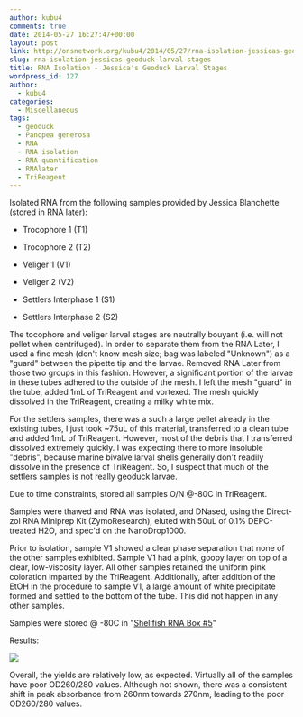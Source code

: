 ```yaml
---
author: kubu4
comments: true
date: 2014-05-27 16:27:47+00:00
layout: post
link: http://onsnetwork.org/kubu4/2014/05/27/rna-isolation-jessicas-geoduck-larval-stages/
slug: rna-isolation-jessicas-geoduck-larval-stages
title: RNA Isolation - Jessica's Geoduck Larval Stages
wordpress_id: 127
author:
  - kubu4
categories:
  - Miscellaneous
tags:
  - geoduck
  - Panopea generosa
  - RNA
  - RNA isolation
  - RNA quantification
  - RNAlater
  - TriReagent
---
```


Isolated RNA from the following samples provided by Jessica Blanchette (stored in RNA later):




    
  * Trocophore 1 (T1)

    
  * Trocophore 2 (T2)

    
  * Veliger 1 (V1)

    
  * Veliger 2 (V2)

    
  * Settlers Interphase 1 (S1)

    
  * Settlers Interphase 2 (S2)



The tocophore and veliger larval stages are neutrally bouyant (i.e. will not pellet when centrifuged). In order to separate them from the RNA Later, I used a fine mesh (don't know mesh size; bag was labeled "Unknown") as a "guard" between the pipette tip and the larvae. Removed RNA Later from those two groups in this fashion. However, a significant portion of the larvae in these tubes adhered to the outside of the mesh. I left the mesh "guard" in the tube, added 1mL of TriReagent and vortexed. The mesh quickly dissolved in the TriReagent, creating a milky white mix.

For the settlers samples, there was a such a large pellet already in the existing tubes, I just took ~75uL of this material, transferred to a clean tube and added 1mL of TriReagent. However, most of the debris that I transferred dissolved extremely quickly. I was expecting there to more insoluble "debris", because marine bivalve larval shells generally don't readily dissolve in the presence of TriReagent. So, I suspect that much of the settlers samples is not really geoduck larvae.

Due to time constraints, stored all samples O/N @-80C in TriReagent.

Samples were thawed and RNA was isolated, and DNased, using the Direct-zol RNA Miniprep Kit (ZymoResearch), eluted with 50uL of 0.1% DEPC-treated H2O, and spec'd on the NanoDrop1000.

Prior to isolation, sample V1 showed a clear phase separation that none of the other samples exhibited. Sample V1 had a pink, goopy layer on top of a clear, low-viscosity layer. All other samples retained the uniform pink coloration imparted by the TriReagent. Additionally, after addition of the EtOH in the procedure to sample V1, a large amount of white precipitate formed and settled to the bottom of the tube. This did not happen in any other samples.

Samples were stored @ -80C in "[Shellfish RNA Box #5](https://docs.google.com/spreadsheet/ccc?key=0AmS_90rPaQMzcHdyU1d0MDVMLWpaTWdadnJSd0M4UUE&usp=sharing)"

Results:

![](http://eagle.fish.washington.edu/Arabidopsis/20140528%20-%20RNA%20geoduck%20ODs-01.JPG)

Overall, the yields are relatively low, as expected. Virtually all of the samples have poor OD260/280 values. Although not shown, there was a consistent shift in peak absorbance from 260nm towards 270nm, leading to the poor OD260/280 values.
